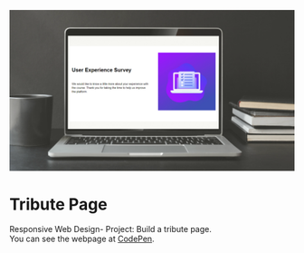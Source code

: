 ![Tribute Page Preview](images/Survey1.png)

# Tribute Page

Responsive Web Design- Project: Build a tribute page.<br/>
You can see the webpage at [CodePen](https://codepen.io/samxcodes/full/bGqdbgO).
